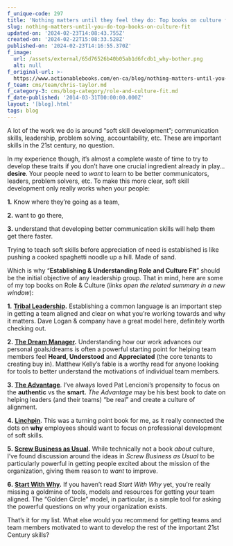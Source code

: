 ```yaml
---
f_unique-code: 297
title: 'Nothing matters until they feel they do: Top books on culture fit'
slug: nothing-matters-until-you-do-top-books-on-culture-fit
updated-on: '2024-02-23T14:08:43.755Z'
created-on: '2024-02-22T15:08:33.528Z'
published-on: '2024-02-23T14:16:55.370Z'
f_image:
  url: /assets/external/65d76526b40b05ab1d6fcdb1_why-bother.png
  alt: null
f_original-url: >-
  https://www.actionablebooks.com/en-ca/blog/nothing-matters-until-you-do-top-books-on-culture-fit/
f_team: cms/team/chris-taylor.md
f_category-3: cms/blog-category/role-and-culture-fit.md
f_date-published: '2014-03-31T00:00:00.000Z'
layout: '[blog].html'
tags: blog
---
```


A lot of the work we do is around “soft skill development”; communication skills, leadership, problem solving, accountability, etc. These are important skills in the 21st century, no question.

In my experience though, it’s almost a complete waste of time to try to develop these traits if you don’t have one crucial ingredient already in play… **desire**. Your people need to _want_ to learn to be better communicators, leaders, problem solvers, etc. To make this more clear, soft skill development only really works when your people:

**1.** Know where they’re going as a team,

**2.** want to go there,

**3.** understand that developing better communication skills will help them get there faster.

Trying to teach soft skills before appreciation of need is established is like pushing a cooked spaghetti noodle up a hill. Made of sand.

Which is why “**Establishing & Understanding Role and Culture Fit**” should be the initial objective of any leadership group. That in mind, here are some of my top books on Role & Culture (_links open the related summary in a new window_):

**1\.** [**Tribal Leadership**](https://www.actionablebooks.com/summaries/tribal-leadership/)**.** Establishing a common language is an important step in getting a team aligned and clear on what you’re working towards and why it matters. Dave Logan & company have a great model here, definitely worth checking out.

**2\.** [**The Dream Manager**](https://www.actionablebooks.com/summaries/the-dream-manager/)**.** Understanding how our work advances our personal goals/dreams is often a powerful starting point for helping team members feel **Heard, Understood** and **Appreciated** (the core tenants to creating buy in). Matthew Kelly’s fable is a worthy read for anyone looking for tools to better understand the motivations of individual team members.

**3\.** [**The Advantage**](https://www.actionablebooks.com/summaries/the-advantage/). I’ve always loved Pat Lencioni’s propensity to focus on the **authentic** vs the **smart.** _The Advantage_ may be his best book to date on helping leaders (and their teams) “be real” and create a culture of alignment.

**4\.** [**Linchpin**](https://www.actionablebooks.com/summaries/linchpin/). This was a turning point book for me, as it really connected the dots on **why** employees should want to focus on professional development of soft skills.

**5\.** [**Screw Business as Usual**](https://www.actionablebooks.com/summaries/screw-business-as-usual/)**.** While technically not a book _about_ culture, I’ve found discussion around the ideas in _Screw Business as Usual_ to be particularly powerful in getting people excited about the mission of the organization, giving them reason to _want_ to improve.

**6\.** [**Start With Why**](https://www.actionablebooks.com/summaries/start-with-why/)**.** If you haven’t read _Start With Why_ yet, you’re really missing a goldmine of tools, models and resources for getting your team aligned. The “Golden Circle” model, in particular, is a simple tool for asking the powerful questions on why your organization exists.

That’s it for my list. What else would you recommend for getting teams and team members motivated to want to develop the rest of the important 21st Century skills?
